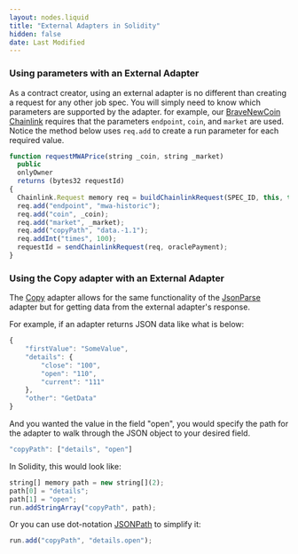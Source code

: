 ```yaml
---
layout: nodes.liquid
title: "External Adapters in Solidity"
hidden: false
date: Last Modified
---
```

### Using parameters with an External Adapter

As a contract creator, using an external adapter is no different than creating a request for any other job spec. You will simply need to know which parameters are supported by the adapter. for example, our [BraveNewCoin Chainlink](../bravenewcoin#section-run-parameters) requires that the parameters `endpoint`, `coin`, and `market` are used. Notice the method below uses `req.add` to create a run parameter for each required value.

```javascript
function requestMWAPrice(string _coin, string _market)
  public
  onlyOwner
  returns (bytes32 requestId) 
{
  Chainlink.Request memory req = buildChainlinkRequest(SPEC_ID, this, this.fulfill.selector);
  req.add("endpoint", "mwa-historic");
  req.add("coin", _coin);
  req.add("market", _market);
  req.add("copyPath", "data.-1.1");
  req.addInt("times", 100);
  requestId = sendChainlinkRequest(req, oraclePayment);
}
```

### Using the Copy adapter with an External Adapter

The [Copy](../adapters#copy) adapter allows for the same functionality of the [JsonParse](../adapters#jsonparse)  adapter but for getting data from the external adapter's response.

For example, if an adapter returns JSON data like what is below:

```javascript
{
    "firstValue": "SomeValue",
    "details": {
        "close": "100",
        "open": "110",
        "current": "111"
    },
    "other": "GetData"
}
```

And you wanted the value in the field "open", you would specify the path for the adapter to walk through the JSON object to your desired field.

```javascript
"copyPath": ["details", "open"]
```

In Solidity, this would look like:

```javascript
string[] memory path = new string[](2);
path[0] = "details";
path[1] = "open";
run.addStringArray("copyPath", path);
```

Or you can use dot-notation <a href="https://jsonpath.com/" target="_blank">JSONPath</a> to simplify it:

```javascript
run.add("copyPath", "details.open");
```
